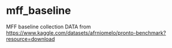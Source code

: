 # mff_baseline
MFF baseline collection
DATA from https://www.kaggle.com/datasets/afrniomelo/pronto-benchmark?resource=download
